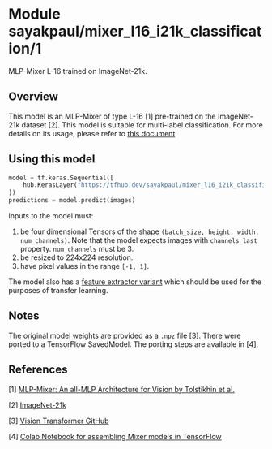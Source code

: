# Module sayakpaul/mixer_l16_i21k_classification/1

MLP-Mixer L-16 trained on ImageNet-21k.

<!-- asset-path: https://storage.googleapis.com/flowers-experimental/mixer/L_16_imagenet21k.tar.gz -->
<!-- task: image-classification -->
<!-- network-architecture: mixer -->
<!-- format: saved_model_2 -->
<!-- fine-tunable: true -->
<!-- license: apache-2.0 -->


## Overview

This model is an MLP-Mixer of type L-16 [1] pre-trained on the ImageNet-21k dataset [2]. This model is suitable for
multi-label classification. For more details on its usage, please refer to [this document](https://tfhub.dev/google/bit/m-r50x1/imagenet21k_classification/1). 

## Using this model

```python
model = tf.keras.Sequential([
    hub.KerasLayer("https://tfhub.dev/sayakpaul/mixer_l16_i21k_classification/1")
])
predictions = model.predict(images) 
```

Inputs to the model must:

1. be four dimensional Tensors of the shape `(batch_size, height, width, num_channels)`. Note that the model expects
   images with  `channels_last`  property. `num_channels` must be 3. 
2. be resized to 224x224 resolution.
3. have pixel values in the range `[-1, 1]`.

The model also has a [feature extractor variant](https://tfhub.dev/sayakpaul/mixer_l16_i21k_fe/1) which should be used
for the purposes of transfer learning. 

## Notes

The original model weights are provided as a `.npz` file [3]. There were ported to a TensorFlow SavedModel. The porting
steps are available in [4].

## References

[1] [MLP-Mixer: An all-MLP Architecture for Vision by Tolstikhin et al.](https://arxiv.org/abs/2105.01601)

[2] [ImageNet-21k](https://www.image-net.org/)  

[3] [Vision Transformer GitHub](https://github.com/google-research/vision_transformer)

[4] [Colab Notebook for assembling Mixer models in TensorFlow](https://colab.research.google.com/github/sayakpaul/MLPMixer-jax2tf/blob/main/conversion.ipynb)